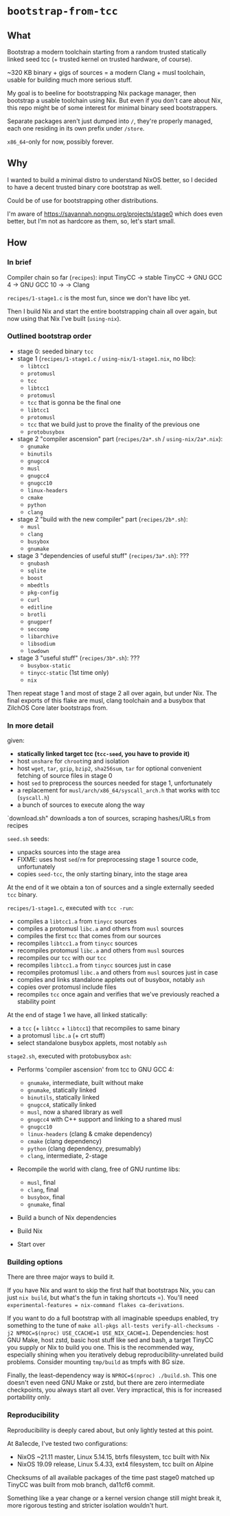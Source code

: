 # `bootstrap-from-tcc`

## What

Bootstrap a modern toolchain
starting from a random trusted statically linked seed tcc
(+ trusted kernel on trusted hardware, of course).

~320 KB binary + gigs of sources = a modern Clang + musl toolchain,
usable for building much more serious stuff.

My goal is to beeline for bootstrapping Nix package manager,
then bootstrap a usable toolchain using Nix.
But even if you don't care about Nix,
this repo might be of some interest for minimal binary seed bootstrappers.

Separate packages aren't just dumped into `/`, they're properly managed,
each one residing in its own prefix under `/store`.

`x86_64`-only for now, possibly forever.

## Why

I wanted to build a minimal distro to understand NixOS better,
so I decided to have a decent trusted binary core bootstrap as well.

Could be of use for bootstrapping other distributions.

I'm aware of https://savannah.nongnu.org/projects/stage0 which does even better,
but I'm not as hardcore as them, so, let's start small.

## How

### In brief

Compiler chain so far (`recipes`):
input TinyCC -> stable TinyCC -> GNU GCC 4 -> GNU GCC 10 -> -> Clang

`recipes/1-stage1.c` is the most fun, since we don't have libc yet.

Then I build Nix and start the entire bootstrapping chain all over again,
but now using that Nix I've built (`using-nix`).

### Outlined bootstrap order

* stage 0: seeded binary `tcc`
* stage 1 (`recipes/1-stage1.c` / `using-nix/1-stage1.nix`, no libc):
  * `libtcc1`
  * `protomusl`
  * `tcc`
  * `libtcc1`
  * `protomusl`
  * `tcc` that is gonna be the final one
  * `libtcc1`
  * `protomusl`
  * `tcc` that we build just to prove the finality of the previous one
  * `protobusybox`
* stage 2 "compiler ascension" part (`recipes/2a*.sh` / `using-nix/2a*.nix`):
  * `gnumake`
  * `binutils`
  * `gnugcc4`
  * `musl`
  * `gnugcc4`
  * `gnugcc10`
  * `linux-headers`
  * `cmake`
  * `python`
  * `clang`
* stage 2 "build with the new compiler" part (`recipes/2b*.sh`):
  * `musl`
  * `clang`
  * `busybox`
  * `gnumake`
* stage 3 "dependencies of useful stuff" (`recipes/3a*.sh`): ???
  * `gnubash`
  * `sqlite`
  * `boost`
  * `mbedtls`
  * `pkg-config`
  * `curl`
  * `editline`
  * `brotli`
  * `gnugperf`
  * `seccomp`
  * `libarchive`
  * `libsodium`
  * `lowdown`
* stage 3 "useful stuff" (`recipes/3b*.sh`): ???
  * `busybox-static`
  * `tinycc-static` (1st time only)
  * `nix`

Then repeat stage 1 and most of stage 2 all over again, but under Nix.
The final exports of this flake are musl, clang toolchain and a busybox
that ZilchOS Core later bootstraps from.

### In more detail

given:

* **statically linked target tcc (`tcc-seed`, you have to provide it)**
* host `unshare` for `chroot`ing and isolation
* host `wget`, `tar`, `gzip`, `bzip2`, `sha256sum`, `tar`
  for optional convenient fetching of source files in stage 0
* host `sed` to preprocess the sources needed for stage 1, unfortunately
* a replacement for `musl/arch/x86_64/syscall_arch.h` that works with tcc
  (`syscall.h`)
* a bunch of sources to execute along the way

`download.sh" downloads a ton of sources, scraping hashes/URLs from recipes

`seed.sh` seeds:

* unpacks sources into the stage area
* FIXME: uses host `sed`/`rm` for preprocessing stage 1 source code,
  unfortunately
* copies `seed-tcc`, the only starting binary, into the stage area

At the end of it we obtain
a ton of sources and a single externally seeded `tcc` binary.

`recipes/1-stage1.c`, executed with `tcc -run`:

* compiles a `libtcc1.a` from `tinycc` sources
* compiles a protomusl `libc.a` and others from `musl` sources
* compiles the first `tcc` that comes from our sources
* recompiles `libtcc1.a` from `tinycc` sources
* recompiles protomusl `libc.a` and others from `musl` sources
* recompiles our `tcc` with our `tcc`
* recompiles `libtcc1.a` from `tinycc` sources just in case
* recompiles protomusl `libc.a` and others from `musl` sources just in case
* compiles and links standalone applets out of busybox, notably `ash`
* copies over protomusl include files
* recompiles `tcc` once again
  and verifies that we've previously reached a stability point

At the end of stage 1 we have, all linked statically:

* a `tcc` (+ `libtcc` + `libtcc1`) that recompiles to same binary
* a protomusl `libc.a` (+ crt stuff)
* select standalone busybox applets, most notably `ash`

`stage2.sh`, executed with protobusybox `ash`:

* Performs 'compiler ascension' from tcc to GNU GCC 4:
  * `gnumake`, intermediate, built without make
  * `gnumake`, statically linked
  * `binutils`, statically linked
  * `gnugcc4`, statically linked
  * `musl`, now a shared library as well
  * `gnugcc4` with C++ support and linking to a shared musl
  * `gnugcc10`
  * `linux-headers` (clang & cmake dependency)
  * `cmake` (clang dependency)
  * `python` (clang dependency, presumably)
  * `clang`, intermediate, 2-stage

* Recompile the world with clang, free of GNU runtime libs:
  * `musl`, final
  * `clang`, final
  * `busybox`, final
  * `gnumake`, final

* Build a bunch of Nix dependencies
* Build Nix

* Start over

### Building options

There are three major ways to build it.

If you have Nix and want to skip the first half that bootstraps Nix,
you can just `nix build`, but what's the fun in taking shortcuts =).
You'll need `experimental-features = nix-command flakes ca-derivations`.

If you want to do a full bootstrap with all imaginable speedups enabled,
try something to the tune of
`make all-pkgs all-tests verify-all-checksums -j2 NPROC=$(nproc) USE_CCACHE=1 USE_NIX_CACHE=1`.
Dependencies: host GNU Make, host zstd, basic host stuff like sed and bash,
a target TinyCC you supply or Nix to build you one.
This is the recommended way, especially shining when you
iteratively debug reproducibility-unrelated build problems.
Consider mounting `tmp/build` as tmpfs with 8G size.

Finally, the least-dependency way is `NPROC=$(nproc) ./build.sh`.
This one doesn't even need GNU Make or zstd,
but there are zero intermediate checkpoints, you always start all over.
Very impractical, this is for increased portability only.

### Reproducibility

Reproducibility is deeply cared about, but only lightly tested at this point.

At 8a1ecde, I've tested two configurations:

* NixOS ~21.11 master, Linux 5.14.15, btrfs filesystem, tcc built with Nix
* NixOS 19.09 release, Linux 5.4.33, ext4 filesystem, tcc built on Alpine

Checksums of all available packages of the time past stage0 matched up
TinyCC was built from mob branch, da11cf6 commit.

Something like a year change or a kernel version change still might break it,
more rigorous testing and stricter isolation wouldn't hurt.

